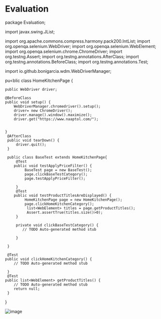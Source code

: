 # Evaluation

package Evaluation;

import javax.swing.JList;

import org.apache.commons.compress.harmony.pack200.IntList;
import org.openqa.selenium.WebDriver;
import org.openqa.selenium.WebElement;
import org.openqa.selenium.chrome.ChromeDriver;
import org.testng.Assert;
import org.testng.annotations.AfterClass;
import org.testng.annotations.BeforeClass;
import org.testng.annotations.Test;

import io.github.bonigarcia.wdm.WebDriverManager;

pu<blic class HomeKitchenPage {
	
	public WebDriver driver;
	
	@BeforeClass
	public void setup() {
		WebDriverManager.chromedriver().setup();
		driver= new ChromeDriver();
		driver.manage().window().maximize();
		driver.get("https://www.naaptol.com/");
		
		
	}
	 @AfterClass
	 public void tearDown() {
		 driver.quit();
	 }
	 
	 public class BaseTest extends HomeKitchenPage{
		 @Test
		public void testApplyPriceFilter() {
			 BaseTest page = new BaseTest();
			 page.clickBaseTestCategory();
			 page.testApplyPriceFilter();
			 
		 }
		 @Test
		public void testProductTitlesAreDisplayed() {
			 HomeKitchenPage page = new HomeKitchenPage();
			 page.clickHomeKitchenCategory();
			  list<WebElement> titles = page.getProductTitles();
			  Assert.assertTrue(titles.size()>0);
		 }

		 private void clickBaseTestCategory() {
			// TODO Auto-generated method stub
			
		 }
		 
	 }

	 @Test
	public void clickHomeKitchenCategory() {
		// TODO Auto-generated method stub
		
	 }
	 @Test
	public list<WebElement> getProductTitles() {
		// TODO Auto-generated method stub
		return null;
	 }
	 

}

![image](https://github.com/user-attachments/assets/cb459aa3-937f-4a10-b3eb-40599d69c4ab)
